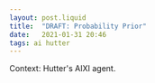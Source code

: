 ```yaml
---
layout: post.liquid
title:  "DRAFT: Probability Prior"
date:   2021-01-31 20:46
tags: ai hutter
---
```



Context: Hutter's AIXI agent.
